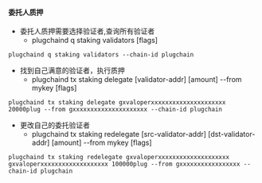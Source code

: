 #### 委托人质押
- 委托人质押需要选择验证者,查询所有验证者
    * plugchaind q staking validators [flags]
```
plugchaind q staking validators --chain-id plugchain
```
- 找到自己满意的验证者，执行质押
    * plugchaind tx staking delegate [validator-addr] [amount] --from mykey [flags]
```
plugchaind tx staking delegate gxvaloperxxxxxxxxxxxxxxxxxxxxx 20000plug --from gxxxxxxxxxxxxxxxxxxxxx --chain-id plugchain
```
- 更改自己的委托验证者
    *   plugchaind tx staking redelegate [src-validator-addr] [dst-validator-addr] [amount] --from mykey [flags]
```
plugchaind tx staking redelegate gxvaloperxxxxxxxxxxxxxxxxxxxx gxvaloperxxxxxxxxxxxxxxxxxxx 100000plug --from gxxxxxxxxxxxxxxxxx --chain-id plugchain
```
